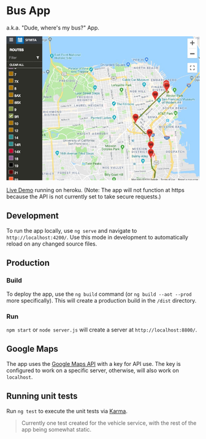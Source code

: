 # Bus App

a.k.a. "Dude, where's my bus?" App.

![Screenshot](https://github.com/Joef/muni-bus-app/blob/master/src/assets/images/screenshot.jpg)

[Live Demo](http://muni-bus-app.herokuapp.com/) running on heroku.  (Note: The app will not function at https because the API is not currently set to take secure requests.)

## Development

To run the app locally, use `ng serve` and navigate to `http://localhost:4200/`.  Use this mode in development to automatically reload on any changed source files.

## Production 

### Build

To deploy the app, use the `ng build` command (or `ng build --aot --prod` more specifically).  This will create a production build in the `/dist` directory.  

### Run

`npm start` or `node server.js` will create a server at `http://localhost:8800/`.

## Google Maps

The app uses the [Google Maps API](https://developers.google.com/maps/documentation/javascript/tutorial) with a key for API use.  The key is configured to work on a specific server, otherwise, will also work on `localhost`.

## Running unit tests

Run `ng test` to execute the unit tests via [Karma](https://karma-runner.github.io). 

> Currently one test created for the vehicle service, with the rest of the app being somewhat static.
